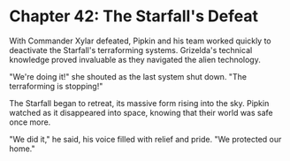 # Chapter 42: The Starfall's Defeat

With Commander Xylar defeated, Pipkin and his team worked quickly to deactivate the Starfall's terraforming systems. Grizelda's technical knowledge proved invaluable as they navigated the alien technology.

"We're doing it!" she shouted as the last system shut down. "The terraforming is stopping!"

The Starfall began to retreat, its massive form rising into the sky. Pipkin watched as it disappeared into space, knowing that their world was safe once more.

"We did it," he said, his voice filled with relief and pride. "We protected our home."
